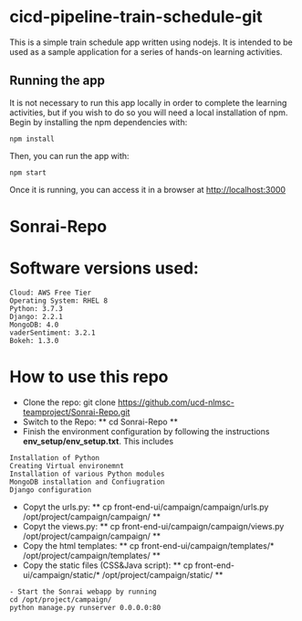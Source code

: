 # cicd-pipeline-train-schedule-git

This is a simple train schedule app written using nodejs. It is intended to be used as a sample application for a series of hands-on learning activities.

## Running the app

It is not necessary to run this app locally in order to complete the learning activities, but if you wish to do so you will need a local installation of npm. Begin by installing the npm dependencies with:

    npm install

Then, you can run the app with:

    npm start

Once it is running, you can access it in a browser at [http://localhost:3000](http://localhost:3000)

# Sonrai-Repo
# Software versions used:
```
Cloud: AWS Free Tier
Operating System: RHEL 8
Python: 3.7.3
Django: 2.2.1
MongoDB: 4.0 
vaderSentiment: 3.2.1
Bokeh: 1.3.0
```
# How to use this repo
- Clone the repo: git clone https://github.com/ucd-nlmsc-teamproject/Sonrai-Repo.git
- Switch to the Repo: ** cd Sonrai-Repo **
- Finish the environment configuration by following the instructions **env_setup/env_setup.txt**. This includes 
```
Installation of Python
Creating Virtual environemnt
Installation of various Python modules
MongoDB installation and Confiugration
Django configuration
```
- Copyt the urls.py: ** cp front-end-ui/campaign/campaign/urls.py /opt/project/campaign/campaign/ **
- Copyt the views.py: ** cp front-end-ui/campaign/campaign/views.py /opt/project/campaign/campaign/ **
- Copy the html templates: ** cp front-end-ui/campaign/templates/* /opt/project/campaign/templates/ **
- Copy the static files (CSS&Java script): ** cp front-end-ui/campaign/static/* /opt/project/campaign/static/ **
```
- Start the Sonrai webapp by running 
cd /opt/project/campaign/
python manage.py runserver 0.0.0.0:80
```

